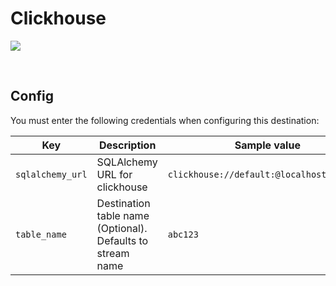 # Clickhouse

![](https://camo.githubusercontent.com/c3b3424df9a33164786f8645a6f474ab58dfc8531fdaf5d897749a9849ec55c9/68747470733a2f2f636c69636b686f7573652e636f6d2f696d616765732f63685f67685f6c6f676f5f726f756e6465642e706e67)

<br />

## Config

You must enter the following credentials when configuring this destination:

| Key | Description | Sample value
| --- | --- | --- |
| `sqlalchemy_url` | SQLAlchemy URL for clickhouse | `clickhouse://default:@localhost/default` |
| `table_name` | Destination table name (Optional). Defaults to stream name| `abc123` |
